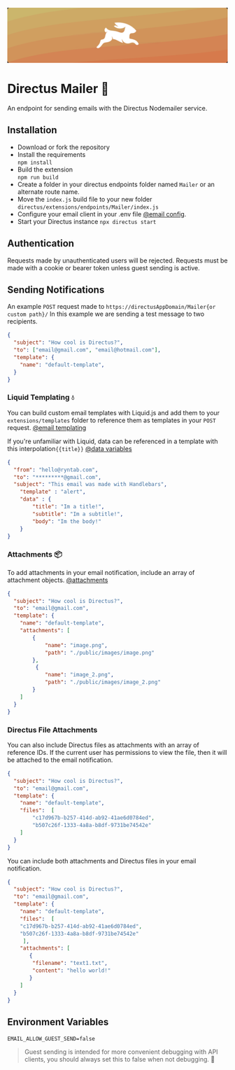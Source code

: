 
![Directus Mailer](/assets/banner.png)

# Directus Mailer 💬
An endpoint for sending emails with the Directus Nodemailer service. 

## Installation
- Download or fork the repository
- Install the requirements\
  `npm install`
- Build the extension\
  `npm run build`
- Create a folder in your directus endpoints folder named `Mailer` or an alternate route name.
- Move the `index.js` build file to your new folder  `directus/extensions/endpoints/Mailer/index.js`
- Configure your email client in your .env file  [@email config](https://docs.directus.io/configuration/config-options/#email).
- Start your Directus instance `npx directus start`

## Authentication
Requests made by unauthenticated users will be rejected. Requests must be made with a cookie or bearer token unless guest sending is active.


## Sending Notifications
An example `POST` request made to `https://directusAppDomain/Mailer{or custom path}/`
In this example we are sending a test message to two recipients. 
```JSON
{
  "subject": "How cool is Directus?",
  "to": ["email@gmail.com", "email@hotmail.com"],
  "template": {
    "name": "default-template",
  }
}
```
### Liquid Templating 💧
You can build custom email templates with Liquid.js and add them to your `extensions/templates` folder to reference them as templates in your `POST` request. [@email templating](https://docs.directus.io/extensions/email-templates/#_1-create-a-template-file)

If you're unfamiliar with Liquid, data can be referenced in a template with this interpolation`{{title}}` [@data variables](https://liquidjs.com/tutorials/intro-to-liquid.html)
```JSON
{
  "from": "hello@ryntab.com",
  "to": "*********@gmail.com",
  "subject": "This email was made with Handlebars",
	"template" : "alert",
	"data" : {
		"title": "Im a title!",
		"subtitle": "Im a subtitle!",
		"body": "Im the body!"
	}
}
```
### Attachments 📦
To add attachments in your email notification, include an array of attachment objects. [@attachments](https://nodemailer.com/message/attachments/)
```JSON
{
  "subject": "How cool is Directus?",
  "to": "email@gmail.com",
  "template": {
    "name": "default-template",
    "attachments": [
        {
            "name": "image.png",
            "path": "./public/images/image.png"
        },
         {
            "name": "image_2.png",
            "path": "./public/images/image_2.png"
        }
    ]
  }
}
```

### Directus File Attachments
You can also include Directus files as attachments with an array of reference IDs. If the current user has permissions to view the file, then it will be attached to the email notification.

```JSON
{
  "subject": "How cool is Directus?",
  "to": "email@gmail.com",
  "template": {
    "name": "default-template",
    "files":  [
	    "c17d967b-b257-414d-ab92-41ae6d0784ed",
		"b507c26f-1333-4a8a-b8df-9731be74542e"
	]
  }
}
```
You can include both attachments and Directus files in your email notification.
```JSON
{
  "subject": "How cool is Directus?",
  "to": "email@gmail.com",
  "template": {
    "name": "default-template",
    "files":  [
	"c17d967b-b257-414d-ab92-41ae6d0784ed",
	"b507c26f-1333-4a8a-b8df-9731be74542e"
     ],
    "attachments": [
       {
        "filename": "text1.txt",
        "content": "hello world!"
       }
    ]
  }
}
```

## Environment Variables
```
EMAIL_ALLOW_GUEST_SEND=false
```

> Guest sending is intended for more convenient debugging with API clients, you should always set this to false when not debugging. 🚨
